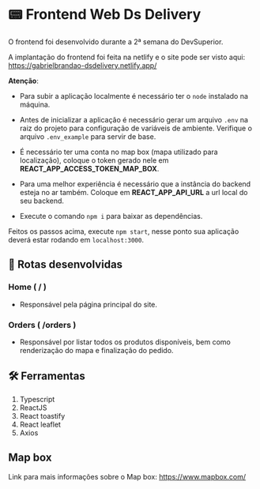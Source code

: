 # 📟 Frontend Web Ds Delivery

O frontend foi desenvolvido durante a 2ª semana do DevSuperior.

A implantação do frontend foi feita na netlify e o site pode ser visto aqui: 
https://gabrielbrandao-dsdelivery.netlify.app/

**Atenção**: 
- Para subir a aplicação localmente é necessário ter o `node` instalado na máquina.

- Antes de inicializar a aplicação é necessário gerar um arquivo `.env` na raiz do projeto para configuração de variáveis de ambiente. 
Verifique o arquivo `.env_example` para servir de base. 

- É necessário ter uma conta no map box (mapa utilizado para localização), coloque o token gerado nele em **REACT_APP_ACCESS_TOKEN_MAP_BOX**.

- Para uma melhor experiência é necessário que a instância do backend esteja no ar também. Coloque em **REACT_APP_API_URL** a url local do seu backend.

- Execute o comando `npm i` para baixar as dependências.

Feitos os passos acima, execute `npm start`, nesse ponto sua aplicação deverá estar rodando em `localhost:3000`.

## 🚊 Rotas desenvolvidas

### Home ( / ) 
- Responsável pela página principal do site.

### Orders ( /orders )
- Responsável por listar todos os produtos disponíveis, bem como renderização do mapa e finalização do pedido. 

## 🛠️ Ferramentas
1. Typescript
2. ReactJS
3. React toastify
4. React leaflet
5. Axios

## Map box
Link para mais informações sobre o Map box:
https://www.mapbox.com/